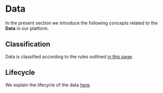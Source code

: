 # Data

In the present section we introduce the following concepts related to the **Data** in our platform.

## Classification

Data is classified according to the rules outlined [in this page](classification.md).

## Lifecycle

We explain the lifecycle of the data [here](lifecycle.md).
